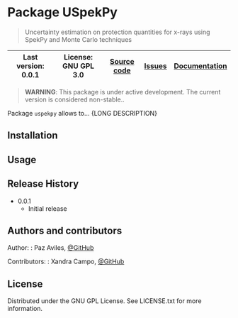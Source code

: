 # Package USpekPy
> Uncertainty estimation on protection quantities for x-rays using SpekPy and Monte Carlo techniques

| Last version: 0.0.1 | License: GNU GPL 3.0 | [Source code](https://github.com/lmri-met/uspekpy) | [Issues](https://github.com/lmri-met/uspekpy/issues) | [Documentation](https://github.com/lmri-met/uspekpy/README.md) |
|--------------------|--------------------|--------------------|--------------------|--------------------|

> **WARNING**: This package is under active development. The current version is considered non-stable..

Package ``uspekpy`` allows to... {LONG DESCRIPTION}

## Installation

## Usage

## Release History

* 0.0.1
    * Initial release
 
## Authors and contributors

Author:
: Paz Aviles,
[@GitHub](https://github.com/pazaviles/)

Contributors:
: Xandra Campo,
[@GitHub](https://github.com/xandratxan/)

## License

Distributed under the GNU GPL License. See LICENSE.txt for more information.
